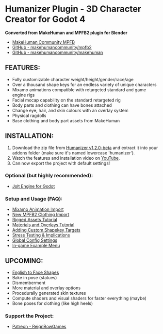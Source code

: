 # Humanizer Plugin - 3D Character Creator for Godot 4

**Converted from MakeHuman and MPFB2 plugin for Blender**

- [MakeHuman Community MPFB](https://static.makehumancommunity.org/mpfb.html)
- [GitHub - makehumancommunity/mpfb2](https://github.com/makehumancommunity/mpfb2)
- [GitHub - makehumancommunity/makehuman](https://github.com/makehumancommunity/makehuman)

## FEATURES:

- Fully customizable character weight/height/gender/race/age
- Over a thousand shape keys for an endless variety of unique characters
- Mixamo animations compatible with retargeted standard and game engine rigs
- Facial mocap capability on the standard retargeted rig
- Body parts and clothing can have bones attached
- Change eye, hair, and skin colours with an overlay system
- Physical ragdolls
- Base clothing and body part assets from MakeHuman

## INSTALLATION:

1. Download the zip file from [Humanizer v1.2.0-beta](https://github.com/NitroxNova/humanizer/releases/tag/v1.2.0-beta) and extract it into your addons folder (make sure it's named lowercase 'humanizer').
2. Watch the features and installation video on [YouTube](https://www.youtube.com/watch?v=HcscAIpmVgE).
3. Can now export the project with default settings!

### Optional (but highly recommended):

- [Jolt Engine for Godot](https://godotengine.org/asset-library/asset/1918)

### Setup and Usage (FAQ):

- [Mixamo Animation Import](https://youtu.be/_TsO6bwbGsM)
- [New MPFB2 Clothing Import](https://youtu.be/CKi8rJdgSFY)
- [Rigged Assets Tutorial](https://www.youtube.com/watch?v=NMK_w39wKi0)
- [Materials and Overlays Tutorial](https://www.youtube.com/watch?v=LnubU2OzvQA)
- [Adding Custom Shapekey Targets](https://www.youtube.com/watch?v=scM3nRpdX20)
- [Stress Testing & Implications](https://youtu.be/g8RZiBSZXB8)
- [Global Config Settings](https://www.youtube.com/watch?v=nAn8TILgigM)
- [In-game Example Menu](https://github.com/NitroxNova/Humanizer_Example)

## UPCOMING:

- [English to Face Shapes](https://github.com/met4citizen/TalkingHead/blob/cf86ab31942bd0ee38d0e952214fcb1542dc0e67/modules/lipsync-en.mjs#L14-27)
- Bake in pose (statues)
- Dismemberment
- More material and overlay options
- Procedurally generated skin textures
- Compute shaders and visual shaders for faster everything (maybe)
- Bone poses for clothing (like high heels)

### Support the Project:

- [Patreon - ReignBowGames](https://www.patreon.com/ReignBowGames)
